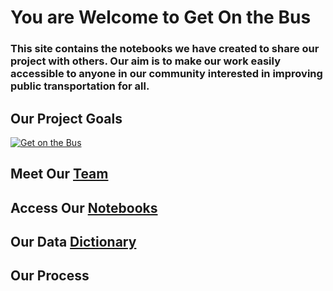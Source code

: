 # You are Welcome to Get On the Bus

### This site contains the notebooks we have created to share our project with others. Our aim is to make our work easily accessible to anyone in our community interested in improving public transportation for all. 

## Our Project Goals

[![Get on the Bus](https://res.cloudinary.com/marcomontalbano/image/upload/v1594950318/video_to_markdown/images/youtube--25DkJB8fNB0-c05b58ac6eb4c4700831b2b3070cd403.jpg)](https://www.youtube.com/watch?v=25DkJB8fNB0&feature=youtu.be "Get on the Bus")


## Meet Our [Team](https://get-on-the-bus.github.io/meet-our-team)



## Access Our [Notebooks](https://github.com/get-on-the-bus)


## Our Data [Dictionary]([here](https://github.com/data-dictionary))

## Our Process



